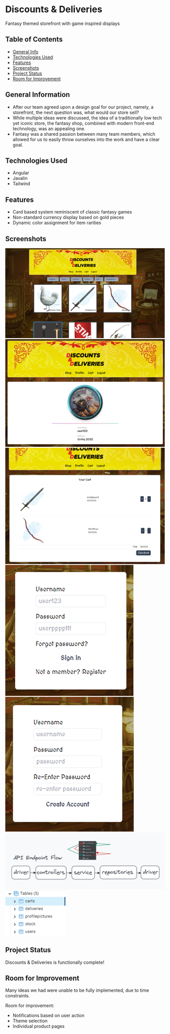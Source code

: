 # Discounts & Deliveries
Fantasy themed storefront with game inspired displays

## Table of Contents
* [General Info](#general-information)
* [Technologies Used](#technologies-used)
* [Features](#features)
* [Screenshots](#screenshots)
* [Project Status](#project-status)
* [Room for Improvement](#room-for-improvement)


## General Information
- After our team agreed upon a design goal for our project, namely, a storefront, the next question was, what would our store sell?
- While multiple ideas were discussed, the idea of a traditionally low tech yet iconic store, the fantasy shop, combined with modern front-end technology, was an appealing one.
- Fantasy was a shared passion between many team members, which allowed for us to easily throw ourselves into the work and have a clear goal.
<!-- You don't have to answer all the questions - just the ones relevant to your project. -->


## Technologies Used
- Angular
- Javalin
- Tailwind


## Features
- Card based system reminiscent of classic fantasy games
- Non-standard currency display based on gold pieces
- Dynamic color assignment for item rarities


## Screenshots
![Home page](./img/homepage.png)
![Profile page](./img/profilepage.png)
![Cart page](./img/cartpage.png)
![Login page](./img/loginpage.png)
![Register page](./img/registerpage.png)
![API Flow](./img/apiflow.png)
![DB Tables](./img/db.png)
<!-- If you have screenshots you'd like to share, include them here. -->


<!-- ## Setup
What are the project requirements/dependencies? Where are they listed? A requirements.txt or a Pipfile.lock file perhaps? Where is it located?

Proceed to describe how to install / setup one's local environment / get started with the project.


## Usage
How does one go about using it?
Provide various use cases and code examples here.

write-your-code-here -->


## Project Status
Discounts & Deliveries is functionally complete!


## Room for Improvement
Many ideas we had were unable to be fully implemented, due to time constraints.

Room for improvement:
- Notifications based on user action
- Theme selection
- Individual product pages


<!-- ## Acknowledgements
Give credit here.
- This project was inspired by...
- This project was based on [this tutorial](https://www.example.com).
- Many thanks to...


## Contact
Created by [@flynerdpl](https://www.flynerd.pl/) - feel free to contact me! -->


<!-- Optional -->
<!-- ## License -->
<!-- This project is open source and available under the [... License](). -->

<!-- You don't have to include all sections - just the one's relevant to your project -->
